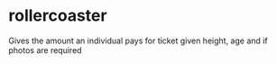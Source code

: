 # rollercoaster
Gives the amount an individual pays for ticket given height, age and if photos are required
